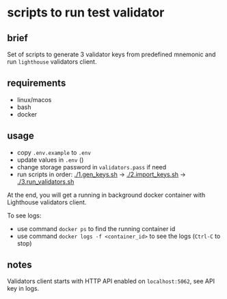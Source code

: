 # scripts to run test validator

## brief

Set of scripts to generate 3 validator keys from predefined mnemonic and run `lighthouse` validators client.

## requirements

- linux/macos
- bash
- docker

## usage

- copy `.env.example` to `.env`
- update values in `.env` ()
- change storage password in `validators.pass` if need
- run scripts in order: [./1.gen_keys.sh](1.gen_keys.sh) -> [./2.import_keys.sh](2.import_keys.sh) -> [./3.run_validators.sh](3.run_validators.sh)

At the end, you will get a running in background docker container with Lighthouse validators client.

To see logs:

- use command `docker ps` to find the running container id
- use command `docker logs -f <container_id>` to see the logs (`Ctrl-C` to stop)

## notes

Validators client starts with HTTP API enabled on `localhost:5062`, see API key in logs.
